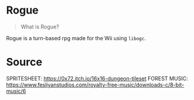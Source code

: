# Rogue

> What is Rogue?

Rogue is a turn-based rpg made for the Wii using `libogc`.

# Source
SPRITESHEET: https://0x72.itch.io/16x16-dungeon-tileset
FOREST MUSIC: https://www.fesliyanstudios.com/royalty-free-music/downloads-c/8-bit-music/6
